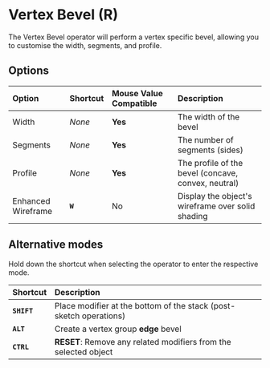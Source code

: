 # Vertex Bevel (<span title="Recallable">R</span>)

The Vertex Bevel operator will perform a vertex specific bevel, allowing you to customise the width, segments, and profile.

[](../_media/vertex-bevel.mp4 ':include')

## Options

| Option | Shortcut | Mouse Value Compatible | Description |
| :--- | :--- | :--- | :--- |
| Width | _None_ | **Yes** | The width of the bevel |
| Segments | _None_ | **Yes** | The number of segments (sides) |
| Profile | _None_ | **Yes** | The profile of the bevel (concave, convex, neutral) |
| Enhanced Wireframe | **`W`** | No | Display the object's wireframe over solid shading |

## Alternative modes

Hold down the shortcut when selecting the operator to enter the respective mode.

| Shortcut | Description |
| :--- | :--- |
| **`SHIFT`** | Place modifier at the bottom of the stack (post-sketch operations) |
| **`ALT`** | Create a vertex group **edge** bevel |
| **`CTRL`** | **RESET**: Remove any related modifiers from the selected object |